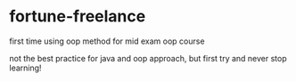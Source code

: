 # fortune-freelance

first time using oop method for mid exam oop course

not the best practice for java and oop approach, but first try and never stop learning!
